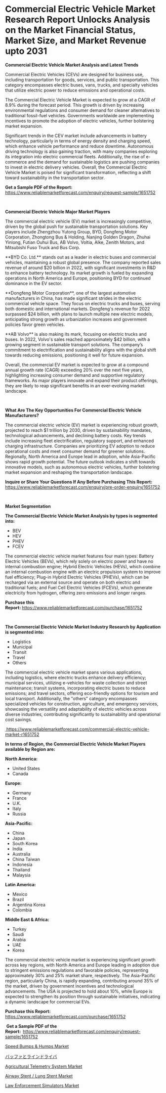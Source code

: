 <p><h1>Commercial Electric Vehicle Market Research Report Unlocks Analysis on the Market Financial Status, Market Size, and Market Revenue upto 2031</h1></p><p><strong>Commercial Electric Vehicle Market Analysis and Latest Trends</strong></p>
<p><p>Commercial Electric Vehicles (CEVs) are designed for business use, including transportation for goods, services, and public transportation. This category encompasses electric buses, vans, trucks, and specialty vehicles that utilize electric power to reduce emissions and operational costs. </p><p>The Commercial Electric Vehicle Market is expected to grow at a CAGR of 8.9% during the forecast period. This growth is driven by increasing environmental regulations and consumer demand for cleaner alternatives to traditional fossil-fuel vehicles. Governments worldwide are implementing incentives to promote the adoption of electric vehicles, further bolstering market expansion. </p><p>Significant trends in the CEV market include advancements in battery technology, particularly in terms of energy density and charging speed, which enhance vehicle performance and reduce downtime. Autonomous driving technology is also gaining traction, with many companies exploring its integration into electric commercial fleets. Additionally, the rise of e-commerce and the demand for sustainable logistics are pushing companies to invest in electric delivery vehicles. Overall, the Commercial Electric Vehicle Market is poised for significant transformation, reflecting a shift toward sustainability in the transportation sector.</p></p>
<p><strong>Get a Sample PDF of the Report:&nbsp;</strong> <a href="https://www.reliablemarketforecast.com/enquiry/request-sample/1651752?utm_campaign=1102&utm_medium=2&utm_source=Github&utm_content=ia&utm_term=02112024&utm_id=commercial-electric-vehicle">https://www.reliablemarketforecast.com/enquiry/request-sample/1651752</a></p>
<p>&nbsp;</p>
<p><strong>Commercial Electric Vehicle Major Market Players</strong></p>
<p><p>The commercial electric vehicle (EV) market is increasingly competitive, driven by the global push for sustainable transportation solutions. Key players include Zhengzhou Yutong Group, BYD, Dongfeng Motor Corporation, Zhongtong Bus & Holding, Nanjing Golden Dragon, Zhuhai Yinlong, Futian Ouhui Bus, AB Volvo, Voltia, Alke, Zenith Motors, and Mitsubishi Fuso Truck and Bus Corp.</p><p>**BYD Co. Ltd.** stands out as a leader in electric buses and commercial vehicles, maintaining a robust global presence. The company reported sales revenue of around $20 billion in 2022, with significant investments in R&D to enhance battery technology. Its market growth is fueled by expanding operations in North America and Europe, positioning BYD for continued dominance in the EV sector.</p><p>**Dongfeng Motor Corporation**, one of the largest automotive manufacturers in China, has made significant strides in the electric commercial vehicle space. They focus on electric trucks and buses, serving both domestic and international markets. Dongfeng's revenue for 2022 surpassed $24 billion, with plans to launch multiple new electric models, anticipating strong growth as urbanization increases and government policies favor green vehicles.</p><p>**AB Volvo** is also making its mark, focusing on electric trucks and buses. In 2022, Volvo's sales reached approximately $42 billion, with a growing segment in sustainable transport solutions. The company’s commitment to electrification and sustainability aligns with the global shift towards reducing emissions, positioning it well for future expansion.</p><p>Overall, the commercial EV market is expected to grow at a compound annual growth rate (CAGR) exceeding 20% over the next five years, highlighting increasing consumer demand and supportive regulatory frameworks. As major players innovate and expand their product offerings, they are likely to reap significant benefits in an ever-evolving market landscape.</p></p>
<p>&nbsp;</p>
<p><strong>What Are The Key Opportunities For Commercial Electric Vehicle Manufacturers?</strong></p>
<p><p>The commercial electric vehicle (EV) market is experiencing robust growth, projected to reach $1 trillion by 2030, driven by sustainability mandates, technological advancements, and declining battery costs. Key trends include increasing fleet electrification, regulatory support, and enhanced charging infrastructure. Companies are prioritizing EV adoption to reduce operational costs and meet consumer demand for greener solutions. Regionally, North America and Europe lead in adoption, while Asia-Pacific shows rapid growth potential. The future outlook indicates a shift towards innovative models, such as autonomous electric vehicles, further bolstering market expansion and reshaping the transportation landscape.</p></p>
<p><strong>Inquire or Share Your Questions If Any Before Purchasing This Report:</strong> <a href="https://www.reliablemarketforecast.com/enquiry/pre-order-enquiry/1651752?utm_campaign=1102&utm_medium=2&utm_source=Github&utm_content=ia&utm_term=02112024&utm_id=commercial-electric-vehicle">https://www.reliablemarketforecast.com/enquiry/pre-order-enquiry/1651752</a></p>
<p>&nbsp;</p>
<p><strong>Market Segmentation</strong></p>
<p><strong>The Commercial Electric Vehicle Market Analysis by types is segmented into:</strong></p>
<p><ul><li>BEV</li><li>HEV</li><li>PHEV</li><li>FCEV</li></ul></p>
<p><p>The commercial electric vehicle market features four main types: Battery Electric Vehicles (BEVs), which rely solely on electric power and have no internal combustion engine; Hybrid Electric Vehicles (HEVs), which combine an internal combustion engine with an electric propulsion system to improve fuel efficiency; Plug-in Hybrid Electric Vehicles (PHEVs), which can be recharged via an external source and operate on both electric and traditional fuels; and Fuel Cell Electric Vehicles (FCEVs), which generate electricity from hydrogen, offering zero emissions and longer ranges.</p></p>
<p><strong>Purchase this Report:&nbsp;</strong><a href="https://www.reliablemarketforecast.com/purchase/1651752?utm_campaign=1102&utm_medium=2&utm_source=Github&utm_content=ia&utm_term=02112024&utm_id=commercial-electric-vehicle">https://www.reliablemarketforecast.com/purchase/1651752</a></p>
<p>&nbsp;</p>
<p><strong>The Commercial Electric Vehicle Market Industry Research by Application is segmented into:</strong></p>
<p><ul><li>Logistics</li><li>Municipal</li><li>Transit</li><li>Travel</li><li>Others</li></ul></p>
<p><p>The commercial electric vehicle market spans various applications, including logistics, where electric trucks enhance delivery efficiency; municipal services, utilizing e-vehicles for waste collection and street maintenance; transit systems, incorporating electric buses to reduce emissions; and travel sectors, offering eco-friendly options for tourism and local transport. Additionally, the "others" category encompasses specialized vehicles for construction, agriculture, and emergency services, showcasing the versatility and adaptability of electric vehicles across diverse industries, contributing significantly to sustainability and operational cost savings.</p></p>
<p><a href="https://www.reliablemarketforecast.com/commercial-electric-vehicle-market-r1651752?utm_campaign=1102&utm_medium=2&utm_source=Github&utm_content=ia&utm_term=02112024&utm_id=commercial-electric-vehicle">&nbsp;https://www.reliablemarketforecast.com/commercial-electric-vehicle-market-r1651752</a></p>
<p><strong>In terms of Region, the Commercial Electric Vehicle Market Players available by Region are:</strong></p>
<p>
    <p> <strong> North America: </strong>
        <ul>
            <li>United States</li>
            <li>Canada</li>
        </ul>
        </p> 
    <p> <strong> Europe: </strong>
        <ul>
            <li>Germany</li>
            <li>France</li>
            <li>U.K.</li>
            <li>Italy</li>
            <li>Russia</li>
        </ul>
        </p> 
    <p> <strong> Asia-Pacific: </strong>
        <ul>
            <li>China</li>
            <li>Japan</li>
            <li>South Korea</li>
            <li>India</li>
            <li>Australia</li>
            <li>China Taiwan</li>
            <li>Indonesia</li>
            <li>Thailand</li>
            <li>Malaysia</li>
        </ul>
        </p> 
    <p> <strong> Latin America: </strong>
        <ul>
            <li>Mexico</li>
            <li>Brazil</li>
            <li>Argentina Korea</li>
            <li>Colombia</li>
        </ul>
        </p> 
    <p> <strong> Middle East & Africa: </strong>
        <ul>
            <li>Turkey</li>
            <li>Saudi</li>
            <li>Arabia</li>
            <li>UAE</li>
            <li>Korea</li>
        </ul>
    </p>
    </p>
<p><p>The commercial electric vehicle market is experiencing significant growth across key regions, with North America and Europe leading in adoption due to stringent emissions regulations and favorable policies, representing approximately 30% and 25% market share, respectively. The Asia-Pacific region, particularly China, is rapidly expanding, contributing around 35% of the market, driven by government incentives and technological advancements. The USA is projected to hold about 10%, while Europe is expected to strengthen its position through sustainable initiatives, indicating a dynamic landscape for commercial EVs.</p></p>
<p><strong>Purchase this Report: </strong><a href="https://www.reliablemarketforecast.com/purchase/1651752?utm_campaign=1102&utm_medium=2&utm_source=Github&utm_content=ia&utm_term=02112024&utm_id=commercial-electric-vehicle">https://www.reliablemarketforecast.com/purchase/1651752</a></p>
<p>&nbsp;<strong>Get a Sample PDF of the Report:&nbsp;&nbsp;</strong><a href="https://www.reliablemarketforecast.com/enquiry/request-sample/1651752?utm_campaign=1102&utm_medium=2&utm_source=Github&utm_content=ia&utm_term=02112024&utm_id=commercial-electric-vehicle">https://www.reliablemarketforecast.com/enquiry/request-sample/1651752</a></p>
<p><strong></strong></p>
<p><p><a href="https://github.com/felipahorkby/Market-Research-Report-List-1/blob/main/speed-bumps-humps-market.md?utm_campaign=1102&utm_medium=2&utm_source=Github&utm_content=ia&utm_term=02112024&utm_id=commercial-electric-vehicle">Speed Bumps & Humps Market</a></p><p><a href="https://github.com/mohamedbakry57/Market-Research-Report-List-6/blob/main/711188221498.md?utm_campaign=1102&utm_medium=2&utm_source=Github&utm_content=ia&utm_term=02112024&utm_id=commercial-electric-vehicle">バッファとラインドライバ</a></p><p><a href="https://issuu.com/reportprime-2/docs/agricultural-telemetry-system-marke_0563d814e43efc?utm_campaign=1102&utm_medium=2&utm_source=Github&utm_content=ia&utm_term=02112024&utm_id=commercial-electric-vehicle">Agricultural Telemetry System Market</a></p><p><a href="https://www.linkedin.com/pulse/global-airway-stent-lung-market-analysis-key-trends-future-projections-ze36f?utm_campaign=1102&utm_medium=2&utm_source=Github&utm_content=ia&utm_term=02112024&utm_id=commercial-electric-vehicle">Airway Stent / Lung Stent Market</a></p><p><a href="https://github.com/iva0ei4r/Market-Research-Report-List-1/blob/main/law-enforcement-simulators-market.md?utm_campaign=1102&utm_medium=2&utm_source=Github&utm_content=ia&utm_term=02112024&utm_id=commercial-electric-vehicle">Law Enforcement Simulators Market</a></p></p>
